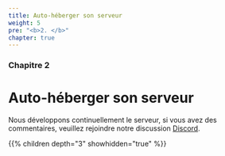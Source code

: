 ```yaml
---
title: Auto-héberger son serveur
weight: 5
pre: "<b>2. </b>"
chapter: true
---
```


### Chapitre 2

# Auto-héberger son serveur

Nous développons continuellement le serveur, si vous avez des commentaires, veuillez rejoindre notre discussion [Discord](https://discord.com/invite/nDceKgxnkV).

{{% children depth="3" showhidden="true" %}}
